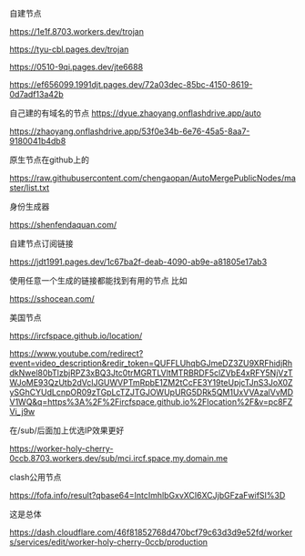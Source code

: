 自建节点

https://1e1f.8703.workers.dev/trojan

https://tyu-cbl.pages.dev/trojan


https://0510-9qi.pages.dev/jte6688


https://ef656099.1991djt.pages.dev/72a03dec-85bc-4150-8619-0d7adf13a42b




自己建的有域名的节点
https://dyue.zhaoyang.onflashdrive.app/auto

https://zhaoyang.onflashdrive.app/53f0e34b-6e76-45a5-8aa7-9180041b4db8



原生节点在github上的

https://raw.githubusercontent.com/chengaopan/AutoMergePublicNodes/master/list.txt



身份生成器

https://shenfendaquan.com/



自建节点订阅链接



https://jdt1991.pages.dev/1c67ba2f-deab-4090-ab9e-a81805e17ab3



使用任意一个生成的链接都能找到有用的节点
比如

https://sshocean.com/


美国节点

https://ircfspace.github.io/location/



https://www.youtube.com/redirect?event=video_description&redir_token=QUFFLUhqbGJmeDZ3ZU9XRFhidjRhdkNwel80bTlzbjRPZ3xBQ3Jtc0trMGRTLVltMTRBRDF5clZVbE4xRFY5NjVzTWJoME93QzUtb2dVclJGUWVPTmRpbE1ZM2tCcFE3Y19teUpjcTJnS3JoX0ZySGhCYUdLcnpOR09zTGpLcTZJTGJOWUpURG5DRk5QM1UxVVAzalVvMDV1WQ&q=https%3A%2F%2Fircfspace.github.io%2Flocation%2F&v=pc8FZVi_j9w




在/sub/后面加上优选IP效果更好

https://worker-holy-cherry-0ccb.8703.workers.dev/sub/mci.ircf.space,my.domain.me


clash公用节点

https://fofa.info/result?qbase64=IntcImhlbGxvXCI6XCJjbGFzaFwifSI%3D


这是总体


https://dash.cloudflare.com/46f81852768d470bcf79c63d3d9e52fd/workers/services/edit/worker-holy-cherry-0ccb/production
